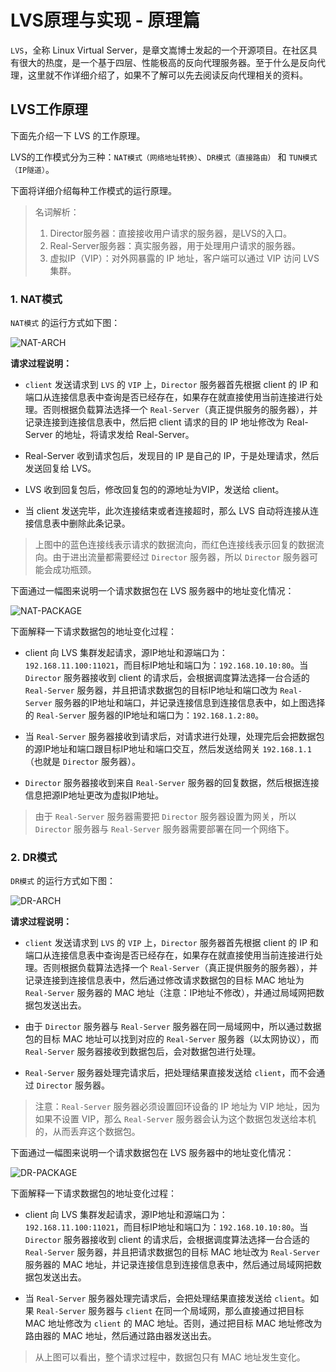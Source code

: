 # LVS原理与实现 - 原理篇

`LVS`，全称 Linux Virtual Server，是章文嵩博士发起的一个开源项目。在社区具有很大的热度，是一个基于四层、性能极高的反向代理服务器。至于什么是反向代理，这里就不作详细介绍了，如果不了解可以先去阅读反向代理相关的资料。

## LVS工作原理

下面先介绍一下 LVS 的工作原理。

LVS的工作模式分为三种：`NAT模式（网络地址转换）`、`DR模式（直接路由）` 和 `TUN模式（IP隧道）`。

下面将详细介绍每种工作模式的运行原理。

>   名词解析：
>
>   1.  Director服务器：直接接收用户请求的服务器，是LVS的入口。
>   2.  Real-Server服务器：真实服务器，用于处理用户请求的服务器。
>   3.  虚拟IP（VIP）：对外网暴露的 IP 地址，客户端可以通过 VIP 访问 LVS 集群。

### 1. NAT模式

`NAT模式` 的运行方式如下图：

![NAT-ARCH](https://raw.githubusercontent.com/liexusong/linux-source-code-analyze/master/images/nat-arch.jpg)

__请求过程说明：__

*   `client` 发送请求到 `LVS` 的 `VIP` 上，`Director` 服务器首先根据 client 的 IP 和端口从连接信息表中查询是否已经存在，如果存在就直接使用当前连接进行处理。否则根据负载算法选择一个 `Real-Server`（真正提供服务的服务器），并记录连接到连接信息表中，然后把 client 请求的目的 IP 地址修改为 Real-Server 的地址，将请求发给 Real-Server。

*   Real-Server 收到请求包后，发现目的 IP 是自己的 IP，于是处理请求，然后发送回复给 LVS。

*   LVS 收到回复包后，修改回复包的的源地址为VIP，发送给 client。

*   当 client 发送完毕，此次连接结束或者连接超时，那么 LVS 自动将连接从连接信息表中删除此条记录。

> 上图中的蓝色连接线表示请求的数据流向，而红色连接线表示回复的数据流向。由于进出流量都需要经过 `Director` 服务器，所以 `Director` 服务器可能会成功瓶颈。

下面通过一幅图来说明一个请求数据包在 LVS 服务器中的地址变化情况：

![NAT-PACKAGE](https://raw.githubusercontent.com/liexusong/linux-source-code-analyze/master/images/nat-package.jpg)

下面解释一下请求数据包的地址变化过程：

*   client 向 LVS 集群发起请求，源IP地址和源端口为：`192.168.11.100:11021`，而目标IP地址和端口为：`192.168.10.10:80`。当 `Director` 服务器接收到 client 的请求后，会根据调度算法选择一台合适的 `Real-Server` 服务器，并且把请求数据包的目标IP地址和端口改为 `Real-Server` 服务器的IP地址和端口，并记录连接信息到连接信息表中，如上图选择的 `Real-Server` 服务器的IP地址和端口为：`192.168.1.2:80`。

*   当 `Real-Server` 服务器接收到请求后，对请求进行处理，处理完后会把数据包的源IP地址和端口跟目标IP地址和端口交互，然后发送给网关 `192.168.1.1`（也就是 `Director` 服务器）。

*   `Director` 服务器接收到来自 `Real-Server` 服务器的回复数据，然后根据连接信息把源IP地址更改为虚拟IP地址。

> 由于 `Real-Server` 服务器需要把 `Director` 服务器设置为网关，所以 `Director` 服务器与 `Real-Server` 服务器需要部署在同一个网络下。

### 2. DR模式

`DR模式` 的运行方式如下图：

![DR-ARCH](https://raw.githubusercontent.com/liexusong/linux-source-code-analyze/master/images/dr-arch.jpg)

__请求过程说明：__

*   `client` 发送请求到 `LVS` 的 `VIP` 上，`Director` 服务器首先根据 client 的 IP 和端口从连接信息表中查询是否已经存在，如果存在就直接使用当前连接进行处理。否则根据负载算法选择一个 `Real-Server`（真正提供服务的服务器），并记录连接到连接信息表中，然后通过修改请求数据包的目标 MAC 地址为 `Real-Server` 服务器的 MAC 地址（注意：IP地址不修改），并通过局域网把数据包发送出去。

*   由于 `Director` 服务器与 `Real-Server` 服务器在同一局域网中，所以通过数据包的目标 MAC 地址可以找到对应的 `Real-Server` 服务器（以太网协议），而 `Real-Server` 服务器接收到数据包后，会对数据包进行处理。

*   `Real-Server` 服务器处理完请求后，把处理结果直接发送给 `client`，而不会通过 `Director` 服务器。

> 注意：`Real-Server` 服务器必须设置回环设备的 IP 地址为 VIP 地址，因为如果不设置 VIP，那么 `Real-Server` 服务器会认为这个数据包发送给本机的，从而丢弃这个数据包。

下面通过一幅图来说明一个请求数据包在 LVS 服务器中的地址变化情况：

![DR-PACKAGE](https://raw.githubusercontent.com/liexusong/linux-source-code-analyze/master/images/dr-package.jpg)

下面解释一下请求数据包的地址变化过程：

*   client 向 LVS 集群发起请求，源IP地址和源端口为：`192.168.11.100:11021`，而目标IP地址和端口为：`192.168.10.10:80`。当 `Director` 服务器接收到 client 的请求后，会根据调度算法选择一台合适的 `Real-Server` 服务器，并且把请求数据包的目标 MAC 地址改为 `Real-Server` 服务器的 MAC 地址，并记录连接信息到连接信息表中，然后通过局域网把数据包发送出去。

*   当 `Real-Server` 服务器处理完请求后，会把处理结果直接发送给 `client`。如果 `Real-Server` 服务器与 `client` 在同一个局域网，那么直接通过把目标 MAC 地址修改为 `client` 的 MAC 地址。否则，通过把目标 MAC 地址修改为路由器的 MAC 地址，然后通过路由器发送出去。

> 从上图可以看出，整个请求过程中，数据包只有 MAC 地址发生变化。
